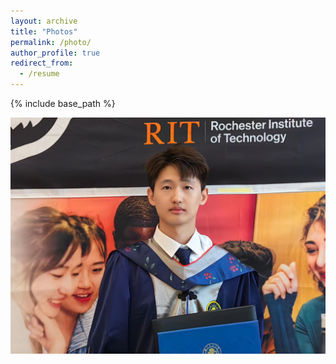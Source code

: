 ```yaml
---
layout: archive
title: "Photos"
permalink: /photo/
author_profile: true
redirect_from:
  - /resume
---
```


{% include base_path %}


![](https://github.com/JianlongChen-Git/JianlongChen/blob/master/images/JianlongChen.jpg)
